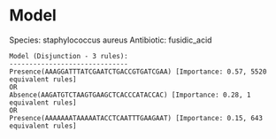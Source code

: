 
# Model

Species: staphylococcus aureus
Antibiotic: fusidic_acid

```
Model (Disjunction - 3 rules):
------------------------------
Presence(AAAGGATTTATCGAATCTGACCGTGATCGAA) [Importance: 0.57, 5520 equivalent rules]
OR
Absence(AAGATGTCTAAGTGAAGCTCACCCATACCAC) [Importance: 0.28, 1 equivalent rules]
OR
Presence(AAAAAAATAAAAATACCTCAATTTGAAGAAT) [Importance: 0.15, 643 equivalent rules]

```

